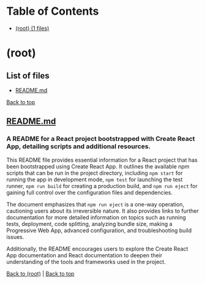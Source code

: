 # Table of Contents

- [(root) (1 files)](#root)
# (root)

## List of files

- [README.md](#readmemd)

[Back to top](#table-of-contents)

## [README.md](README.md)

### A README for a React project bootstrapped with Create React App, detailing scripts and additional resources.

This README file provides essential information for a React project that has been bootstrapped using Create React App. It outlines the available npm scripts that can be run in the project directory, including `npm start` for running the app in development mode, `npm test` for launching the test runner, `npm run build` for creating a production build, and `npm run eject` for gaining full control over the configuration files and dependencies.

The document emphasizes that `npm run eject` is a one-way operation, cautioning users about its irreversible nature. It also provides links to further documentation for more detailed information on topics such as running tests, deployment, code splitting, analyzing bundle size, making a Progressive Web App, advanced configuration, and troubleshooting build issues.

Additionally, the README encourages users to explore the Create React App documentation and React documentation to deepen their understanding of the tools and frameworks used in the project.

[Back to (root)](#root) | [Back to top](#table-of-contents)

